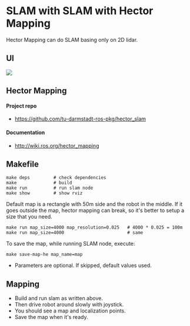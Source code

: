 # SLAM with SLAM with Hector Mapping

Hector Mapping can do SLAM basing only on 2D lidar.

## UI
![](docs/slam_he.gif)

## Hector Mapping
#### Project repo
* https://github.com/tu-darmstadt-ros-pkg/hector_slam

#### Documentation
* http://wiki.ros.org/hector_mapping

## Makefile
```
make deps         # check dependencies
make              # build
make run          # run slam node
make show         # show rviz
```

Default map is a rectangle with 50m side and the robot in the middle. If it goes outside the map, hector mapping can break, so it's better to setup a size that you need.
```
make run map_size=4000 map_resolution=0.025   # 4000 * 0.025 = 100m
make run map_size=4000                        # same
```

To save the map, while running SLAM node, execute:
```
make save-map-he map_name=map
```

* Parameters are optional. If skipped, default values used.

## Mapping
* Build and run slam as written above.
* Then drive robot around slowly with joystick.
* You should see a map and localization points.
* Save the map when it's ready.
